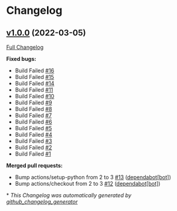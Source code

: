 # Changelog

## [v1.0.0](https://github.com/buluma/ansible-role-tick/tree/v1.0.0) (2022-03-05)

[Full Changelog](https://github.com/buluma/ansible-role-tick/compare/dc4d0079f93323c1dfae3ff5a166cbb6365664ff...v1.0.0)

**Fixed bugs:**

- Build Failed [\#16](https://github.com/buluma/ansible-role-tick/issues/16)
- Build Failed [\#15](https://github.com/buluma/ansible-role-tick/issues/15)
- Build Failed [\#14](https://github.com/buluma/ansible-role-tick/issues/14)
- Build Failed [\#11](https://github.com/buluma/ansible-role-tick/issues/11)
- Build Failed [\#10](https://github.com/buluma/ansible-role-tick/issues/10)
- Build Failed [\#9](https://github.com/buluma/ansible-role-tick/issues/9)
- Build Failed [\#8](https://github.com/buluma/ansible-role-tick/issues/8)
- Build Failed [\#7](https://github.com/buluma/ansible-role-tick/issues/7)
- Build Failed [\#6](https://github.com/buluma/ansible-role-tick/issues/6)
- Build Failed [\#5](https://github.com/buluma/ansible-role-tick/issues/5)
- Build Failed [\#4](https://github.com/buluma/ansible-role-tick/issues/4)
- Build Failed [\#3](https://github.com/buluma/ansible-role-tick/issues/3)
- Build Failed [\#2](https://github.com/buluma/ansible-role-tick/issues/2)
- Build Failed [\#1](https://github.com/buluma/ansible-role-tick/issues/1)

**Merged pull requests:**

- Bump actions/setup-python from 2 to 3 [\#13](https://github.com/buluma/ansible-role-tick/pull/13) ([dependabot[bot]](https://github.com/apps/dependabot))
- Bump actions/checkout from 2 to 3 [\#12](https://github.com/buluma/ansible-role-tick/pull/12) ([dependabot[bot]](https://github.com/apps/dependabot))



\* *This Changelog was automatically generated by [github_changelog_generator](https://github.com/github-changelog-generator/github-changelog-generator)*
